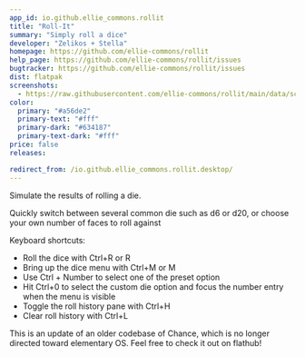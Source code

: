 ```yaml
---
app_id: io.github.ellie_commons.rollit
title: "Roll-It"
summary: "Simply roll a dice"
developer: "Zelikos + Stella"
homepage: https://github.com/ellie-commons/rollit
help_page: https://github.com/ellie-commons/rollit/issues
bugtracker: https://github.com/ellie-commons/rollit/issues
dist: flatpak
screenshots:
  - https://raw.githubusercontent.com/ellie-commons/rollit/main/data/screenshots/window-light.png
color:
  primary: "#a56de2"
  primary-text: "#fff"
  primary-dark: "#634187"
  primary-text-dark: "#fff"
price: false
releases:

redirect_from: /io.github.ellie_commons.rollit.desktop/
---
```


<p>Simulate the results of rolling a die.</p>
<p>Quickly switch between several common die such as d6 or d20, or choose your own number of faces to roll against</p>
<p>Keyboard shortcuts:</p>
<ul>
<li>Roll the dice with Ctrl+R or R</li>
<li>Bring up the dice menu with Ctrl+M or M</li>
<li>Use Ctrl + Number to select one of the preset option</li>
<li>Hit Ctrl+0 to select the custom die option and focus the number entry when the menu is visible</li>
<li>Toggle the roll history pane with Ctrl+H</li>
<li>Clear roll history with Ctrl+L</li>
</ul>
<p>This is an update of an older codebase of Chance, which is no longer directed toward elementary OS. Feel free to check it out on flathub!</p>